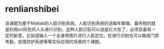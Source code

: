 # renlianshibei
该课题为基于Matlab的人脸识别系统。人脸识别系统的话每年都做。最传统的就是利用orl灰色的人头进行识别，这种人脸识别可以说是烂大街了。必须具备有一定的新意，比如说输入一个全身照图片进行人脸定位，在进行识别也可以做成门禁考勤，疫情防护系统等等实际应用的场景的个课题。
